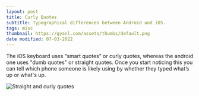 ```yaml
---
layout: post
title: Curly Quotes
subtitle: Typographical differences between Android and iOS.
tags: misc
thumbnail: https://gyanl.com/assets/thumbs/default.png
date modified: 07-03-2022
---
```


The iOS keyboard uses “smart quotes” or curly quotes, whereas the android one uses "dumb quotes" or straight quotes. Once you start noticing this you can tell which phone someone is likely using by whether they typed what’s up or what's up.

![Straight and curly quotes](https://gyanl.com/assets/quotes.png)
